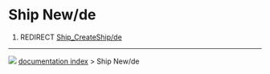 # Ship New/de
1.  REDIRECT [Ship\_CreateShip/de](Ship_CreateShip/de.md)



---
![](images/Right_arrow.png) [documentation index](../README.md) > Ship New/de
